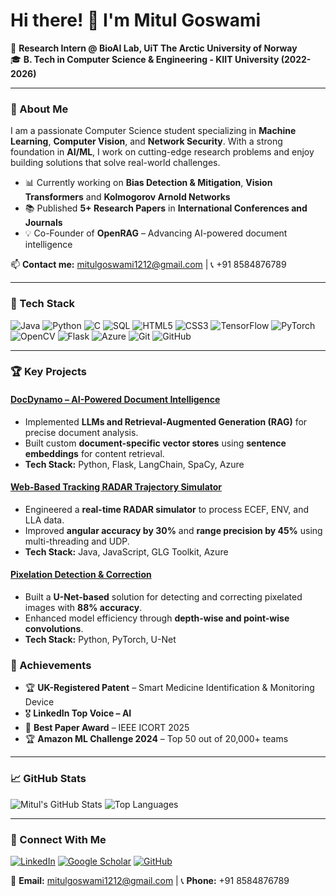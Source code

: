 # Hi there! 👋 I'm Mitul Goswami

🚀 **Research Intern @ BioAI Lab, UiT The Arctic University of Norway**  
🎓 **B. Tech in Computer Science & Engineering - KIIT University (2022-2026)**

---

### 📌 About Me

I am a passionate Computer Science student specializing in **Machine Learning**, **Computer Vision**, and **Network Security**. With a strong foundation in **AI/ML**, I work on cutting-edge research problems and enjoy building solutions that solve real-world challenges.

- 📊 Currently working on **Bias Detection & Mitigation**, **Vision Transformers** and  **Kolmogorov Arnold Networks** 
- 📚 Published **5+ Research Papers** in **International Conferences and Journals**
- 💡 Co-Founder of **OpenRAG** – Advancing AI-powered document intelligence

📫 **Contact me:** mitulgoswami1212@gmail.com | 📞 +91 8584876789

---

### 🧰 Tech Stack

![Java](https://img.shields.io/badge/-Java-007396?logo=java&logoColor=white)
![Python](https://img.shields.io/badge/-Python-3776AB?logo=python&logoColor=white)
![C](https://img.shields.io/badge/-C-A8B9CC?logo=c&logoColor=white)
![SQL](https://img.shields.io/badge/-SQL-4479A1?logo=mysql&logoColor=white)
![HTML5](https://img.shields.io/badge/-HTML5-E34F26?logo=html5&logoColor=white)
![CSS3](https://img.shields.io/badge/-CSS3-1572B6?logo=css3&logoColor=white)
![TensorFlow](https://img.shields.io/badge/-TensorFlow-FF6F00?logo=tensorflow&logoColor=white)
![PyTorch](https://img.shields.io/badge/-PyTorch-EE4C2C?logo=pytorch&logoColor=white)
![OpenCV](https://img.shields.io/badge/-OpenCV-5C3EE8?logo=opencv&logoColor=white)
![Flask](https://img.shields.io/badge/-Flask-000000?logo=flask&logoColor=white)
![Azure](https://img.shields.io/badge/-Microsoft%20Azure-0089D6?logo=microsoft-azure&logoColor=white)
![Git](https://img.shields.io/badge/-Git-F05032?logo=git&logoColor=white)
![GitHub](https://img.shields.io/badge/-GitHub-181717?logo=github&logoColor=white)

---

### 🏆 Key Projects

#### [DocDynamo – AI-Powered Document Intelligence](https://docdynamo.in)
- Implemented **LLMs and Retrieval-Augmented Generation (RAG)** for precise document analysis.
- Built custom **document-specific vector stores** using **sentence embeddings** for content retrieval.
- **Tech Stack:** Python, Flask, LangChain, SpaCy, Azure

#### [Web-Based Tracking RADAR Trajectory Simulator](https://github.com/mitul-goswami/Web---Based-Tracking-RADAR-Trajectory-Simulator)
- Engineered a **real-time RADAR simulator** to process ECEF, ENV, and LLA data.
- Improved **angular accuracy by 30%** and **range precision by 45%** using multi-threading and UDP.
- **Tech Stack:** Java, JavaScript, GLG Toolkit, Azure

#### [Pixelation Detection & Correction](https://github.com/mitul-goswami/Detect-Pixelated-Images-and-Correct-It-)
- Built a **U-Net-based** solution for detecting and correcting pixelated images with **88% accuracy**.
- Enhanced model efficiency through **depth-wise and point-wise convolutions**.
- **Tech Stack:** Python, PyTorch, U-Net

### 🏅 Achievements

- 🏆 **UK-Registered Patent** – Smart Medicine Identification & Monitoring Device
- 🎖️ **LinkedIn Top Voice – AI**
- 🏅 **Best Paper Award** – IEEE ICORT 2025
- 🏆 **Amazon ML Challenge 2024** – Top 50 out of 20,000+ teams

---

### 📈 GitHub Stats

![Mitul's GitHub Stats](https://github-readme-stats.vercel.app/api?username=mitul-goswami&show_icons=true&theme=tokyonight)
![Top Languages](https://github-readme-stats.vercel.app/api/top-langs/?username=mitul-goswami&layout=compact&theme=tokyonight)

---

### 📲 Connect With Me

[![LinkedIn](https://img.shields.io/badge/-LinkedIn-blue?logo=linkedin&logoColor=white)](https://www.linkedin.com/in/mitul-goswami-a6114b230/) 
[![Google Scholar](https://img.shields.io/badge/Google%20Scholar-4285F4?logo=googlescholar&logoColor=white)](https://scholar.google.com/citations?user=HAwfoPEAAAAJ&hl=en) 
[![GitHub](https://img.shields.io/badge/-GitHub-181717?logo=github&logoColor=white)](https://github.com/mitul-goswami) 

💌 **Email:** mitulgoswami1212@gmail.com | 📞 **Phone:** +91 8584876789
